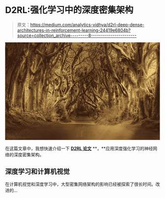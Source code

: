 # D2RL:强化学习中的深度密集架构

> 原文：<https://medium.com/analytics-vidhya/d2rl-deep-dense-architectures-in-reinforcement-learning-24419e6804b?source=collection_archive---------8----------------------->

![](img/398aaad2234384dd230c3d5cd9380b3f.png)

在这篇文章中，我想快速介绍一下 [**D2RL 论文**](https://arxiv.org/pdf/2010.09163v1.pdf) **，**应用深度强化学习的神经网络的深度密集架构。

## 深度学习和计算机视觉

在计算机视觉和深度学习中，大型密集网络架构的影响已经被探索了很长时间。改进的…